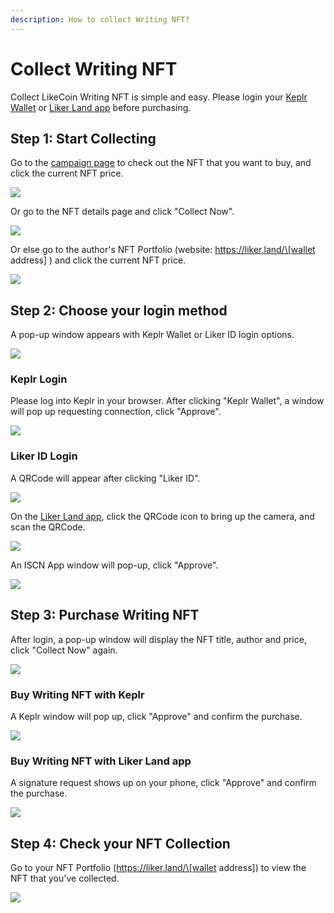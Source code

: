 ```yaml
---
description: How to collect Writing NFT?
---
```


# Collect Writing NFT

Collect LikeCoin Writing NFT is simple and easy. Please login your [Keplr Wallet](../wallet/keplr/) or [Liker Land app](../../user-guide/liker-land/download.md) before purchasing.

## Step 1: Start Collecting

Go to the [campaign page](https://liker.land/campaign/writing-nft) to check out the NFT that you want to buy, and click the current NFT price.

![](<../../.gitbook/assets/Buy NFT 01.png>)

Or go to the NFT details page and click "Collect Now".

![](<../../.gitbook/assets/Buy NFT 02.png>)

Or else go to the author's NFT Portfolio (website: https://liker.land/\[wallet address] ) and click the current NFT price.

![](<../../.gitbook/assets/Buy NFT 03.png>)

## Step 2: Choose your login method

A pop-up window appears with Keplr Wallet or Liker ID login options.

![](<../../.gitbook/assets/Buy NFT 04.png>)

### Keplr Login

Please log into Keplr in your browser. After clicking "Keplr Wallet", a window will pop up requesting connection, click "Approve".

![](<../../.gitbook/assets/Buy NFT 05.png>)

### Liker ID Login

A QRCode will appear after clicking "Liker ID".

![](<../../.gitbook/assets/Buy NFT 08.png>)

On the [Liker Land app](../../user-guide/liker-land/download.md), click the QRCode icon to bring up the camera, and scan the QRCode.

![](<../../.gitbook/assets/Buy NFT 09-en.png>)

An ISCN App window will pop-up, click "Approve".

![](<../../.gitbook/assets/Buy NFT 10-en.png>)

## Step 3: Purchase Writing NFT

After login, a pop-up window will display the NFT title, author and price, click "Collect Now" again.

![](<../../.gitbook/assets/Buy NFT 06.png>)

### Buy Writing NFT with Keplr

A Keplr window will pop up, click "Approve" and confirm the purchase.

![](<../../.gitbook/assets/Buy NFT 07.png>)

### Buy Writing NFT with Liker Land app

A signature request shows up on your phone, click "Approve" and confirm the purchase.

![](<../../.gitbook/assets/Buy NFT 11-en.png>)

## Step 4: Check your NFT Collection

Go to your NFT Portfolio (https://liker.land/\[wallet address]) to view the NFT that you've collected.

![](<../../.gitbook/assets/Buy NFT 12.png>)
